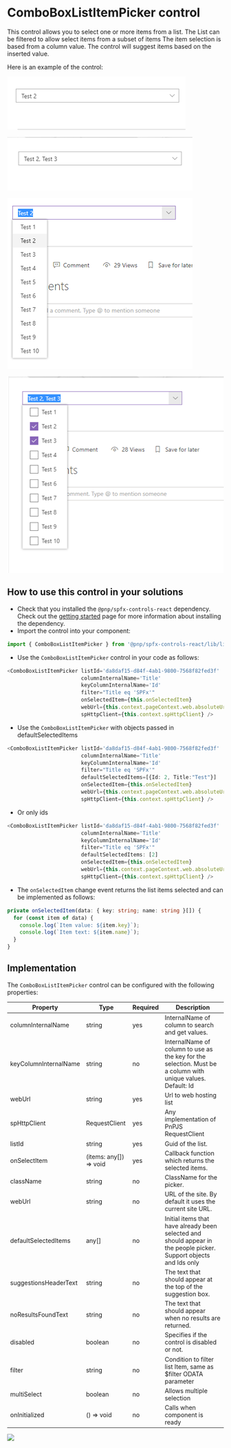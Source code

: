 # ComboBoxListItemPicker control

This control allows you to select one or more items from a list. The List can be filtered to allow select items from a subset of items The item selection is based from a column value. The control will suggest items based on the inserted value.

Here is an example of the control:

![ComboBoxComboBoxListItemPicker](../assets/ComboBoxListItemPicker_1.png)

![ComboBoxListItemPicker multiple selection](../assets/ComboBoxListItemPicker_Multi.png)

![ComboBoxListItemPicker selected Items](../assets/ComboBoxListItemPicker_Options_Single.png)

![ComboBoxListItemPicker selected Items (Multiple Options)](../assets/ComboBoxListItemPicker_Options_Multi.png)

## How to use this control in your solutions

- Check that you installed the `@pnp/spfx-controls-react` dependency. Check out the [getting started](../../#getting-started) page for more information about installing the dependency.
- Import the control into your component:

```TypeScript
import { ComboBoxListItemPicker } from '@pnp/spfx-controls-react/lib/listItemPicker';
```
- Use the `ComboBoxListItemPicker` control in your code as follows:

```TypeScript
<ComboBoxListItemPicker listId='da8daf15-d84f-4ab1-9800-7568f82fed3f'
                        columnInternalName='Title'
                        keyColumnInternalName='Id'
                        filter="Title eq 'SPFx'"
                        onSelectedItem={this.onSelectedItem}
                        webUrl={this.context.pageContext.web.absoluteUrl}
                        spHttpClient={this.context.spHttpClient} />
```

- Use the `ComboBoxListItemPicker` with objects passed in defaultSelectedItems

```TypeScript
<ComboBoxListItemPicker listId='da8daf15-d84f-4ab1-9800-7568f82fed3f'
                        columnInternalName='Title'
                        keyColumnInternalName='Id'
                        filter="Title eq 'SPFx'"
                        defaultSelectedItems=[{Id: 2, Title:"Test"}]
                        onSelectedItem={this.onSelectedItem}
                        webUrl={this.context.pageContext.web.absoluteUrl}
                        spHttpClient={this.context.spHttpClient} />
```

- Or only ids

```TypeScript
<ComboBoxListItemPicker listId='da8daf15-d84f-4ab1-9800-7568f82fed3f'
                        columnInternalName='Title'
                        keyColumnInternalName='Id'
                        filter="Title eq 'SPFx'" 
                        defaultSelectedItems: [2]
                        onSelectedItem={this.onSelectedItem}
                        webUrl={this.context.pageContext.web.absoluteUrl}
                        spHttpClient={this.context.spHttpClient} />
```

- The `onSelectedItem` change event returns the list items selected and can be implemented as follows:

```TypeScript
private onSelectedItem(data: { key: string; name: string }[]) {
  for (const item of data) {
    console.log(`Item value: ${item.key}`);
    console.log(`Item text: ${item.name}`);
  }
}
```
## Implementation

The `ComboBoxListItemPicker` control can be configured with the following properties:


| Property | Type | Required | Description |
| ---- | ---- | ---- | ---- |
| columnInternalName | string | yes | InternalName of column to search and get values. |
| keyColumnInternalName | string | no | InternalName of column to use as the key for the selection. Must be a column with unique values. Default: Id |
| webUrl | string | yes | Url to web hosting list |
| spHttpClient | RequestClient | yes | Any implementation of PnPJS RequestClient |
| listId | string | yes | Guid of the list. |
| onSelectItem | (items: any[]) => void | yes | Callback function which returns the selected items. |
| className | string | no | ClassName for the picker. |
| webUrl | string | no | URL of the site. By default it uses the current site URL. |
| defaultSelectedItems | any[] | no | Initial items that have already been selected and should appear in the people picker. Support objects and Ids only |
| suggestionsHeaderText | string | no | The text that should appear at the top of the suggestion box. |
| noResultsFoundText | string | no | The text that should appear when no results are returned. |
| disabled | boolean | no | Specifies if the control is disabled or not. |
| filter | string | no | Condition to filter list Item, same as $filter ODATA parameter|
| multiSelect | boolean | no | Allows multiple selection|
| onInitialized | () => void | no | Calls when component is ready|

![](https://telemetry.sharepointpnp.com/sp-dev-fx-controls-react/wiki/controls/ComboBoxListItemPicker)
